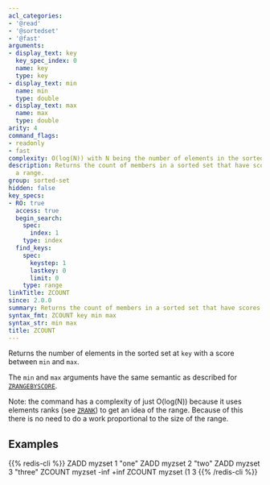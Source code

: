```yaml
---
acl_categories:
- '@read'
- '@sortedset'
- '@fast'
arguments:
- display_text: key
  key_spec_index: 0
  name: key
  type: key
- display_text: min
  name: min
  type: double
- display_text: max
  name: max
  type: double
arity: 4
command_flags:
- readonly
- fast
complexity: O(log(N)) with N being the number of elements in the sorted set.
description: Returns the count of members in a sorted set that have scores within
  a range.
group: sorted-set
hidden: false
key_specs:
- RO: true
  access: true
  begin_search:
    spec:
      index: 1
    type: index
  find_keys:
    spec:
      keystep: 1
      lastkey: 0
      limit: 0
    type: range
linkTitle: ZCOUNT
since: 2.0.0
summary: Returns the count of members in a sorted set that have scores within a range.
syntax_fmt: ZCOUNT key min max
syntax_str: min max
title: ZCOUNT
---
```

Returns the number of elements in the sorted set at `key` with a score between
`min` and `max`.

The `min` and `max` arguments have the same semantic as described for
[`ZRANGEBYSCORE`](/commands/zrangebyscore).

Note: the command has a complexity of just O(log(N)) because it uses elements ranks (see [`ZRANK`](/commands/zrank)) to get an idea of the range. Because of this there is no need to do a work proportional to the size of the range.

## Examples

{{% redis-cli %}}
ZADD myzset 1 "one"
ZADD myzset 2 "two"
ZADD myzset 3 "three"
ZCOUNT myzset -inf +inf
ZCOUNT myzset (1 3
{{% /redis-cli %}}

